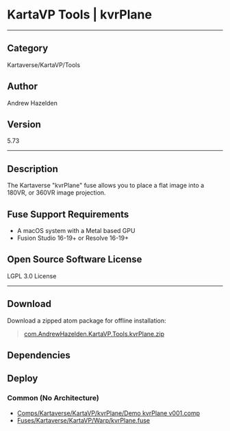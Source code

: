 # KartaVP Tools | kvrPlane
___

## Category
Kartaverse/KartaVP/Tools

## Author
Andrew Hazelden

## Version
5.73

___

## Description
<p>The Kartaverse "kvrPlane" fuse allows you to place a flat image into a 180VR, or 360VR image projection.</p>

<h2>Fuse Support Requirements</h2>

<ul>
	<li>A macOS system with a Metal based GPU</li>
	<li>Fusion Studio 16-19+ or Resolve 16-19+</li>
</ul>

<h2>Open Source Software License</h2>
<p>LGPL 3.0 License</p>



___

## Download

Download a zipped atom package for offline installation:
> [com.AndrewHazelden.KartaVP.Tools.kvrPlane.zip](https://gitlab.com/WeSuckLess/Reactor/-/archive/master/Reactor-master.zip?path=Atoms/com.AndrewHazelden.KartaVP.Tools.kvrPlane)  

## Dependencies

## Deploy

### Common (No Architecture)

<ul>
<li><a href="https://gitlab.com/WeSuckLess/Reactor/-/blob/master/Atoms/com.AndrewHazelden.KartaVP.Tools.kvrPlane/Comps/Kartaverse/KartaVP/kvrPlane/Demo kvrPlane v001.comp?ref_type=heads">Comps/Kartaverse/KartaVP/kvrPlane/Demo kvrPlane v001.comp</a></li>
<li><a href="https://gitlab.com/WeSuckLess/Reactor/-/blob/master/Atoms/com.AndrewHazelden.KartaVP.Tools.kvrPlane/Fuses/Kartaverse/KartaVP/Warp/kvrPlane.fuse?ref_type=heads">Fuses/Kartaverse/KartaVP/Warp/kvrPlane.fuse</a></li>
</ul>
